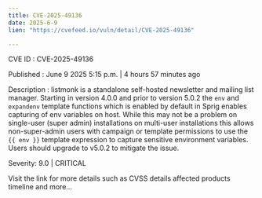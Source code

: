 ```yaml
---
title: CVE-2025-49136
date: 2025-6-9
lien: "https://cvefeed.io/vuln/detail/CVE-2025-49136"

---
```


CVE ID : CVE-2025-49136

Published :  June 9
2025
5:15 p.m. | 4 hours
57 minutes ago

Description : listmonk is a standalone
self-hosted
newsletter and mailing list manager. Starting in version 4.0.0 and prior to version 5.0.2
the `env` and `expandenv` template functions which is enabled by default in Sprig enables capturing of env variables on host. While this may not be a problem on single-user (super admin) installations
on multi-user installations
this allows non-super-admin users with campaign or template permissions to use the `{{ env }}` template expression to capture sensitive environment variables. Users should upgrade to v5.0.2 to mitigate the issue.

Severity: 9.0 | CRITICAL

Visit the link for more details
such as CVSS details
affected products
timeline
and more...
